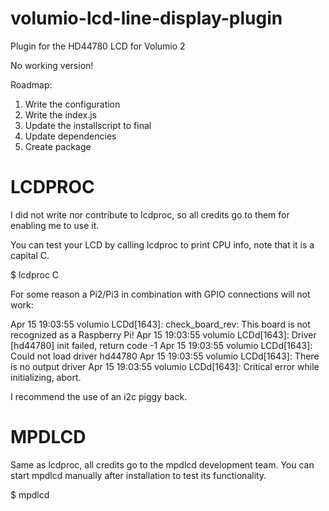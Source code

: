 # volumio-lcd-line-display-plugin
Plugin for the HD44780 LCD for Volumio 2

No working version!

Roadmap:

1. Write the configuration
2. Write the index.js
3. Update the installscript to final
4. Update dependencies
5. Create package

# LCDPROC

I did not write nor contribute to lcdproc, so all credits go to them for enabling me to use it.

You can test your LCD by calling lcdproc to print CPU info, note that it is a capital C.

$ lcdproc C

For some reason a Pi2/Pi3 in combination with GPIO connections will not work:

Apr 15 19:03:55 volumio LCDd[1643]: check_board_rev: This board is not recognized as a Raspberry Pi!
Apr 15 19:03:55 volumio LCDd[1643]: Driver [hd44780] init failed, return code -1
Apr 15 19:03:55 volumio LCDd[1643]: Could not load driver hd44780
Apr 15 19:03:55 volumio LCDd[1643]: There is no output driver
Apr 15 19:03:55 volumio LCDd[1643]: Critical error while initializing, abort.

I recommend the use of an i2c piggy back.

# MPDLCD

Same as lcdproc, all credits go to the mpdlcd development team. You can start mpdlcd manually after installation to test its functionality.

$ mpdlcd
